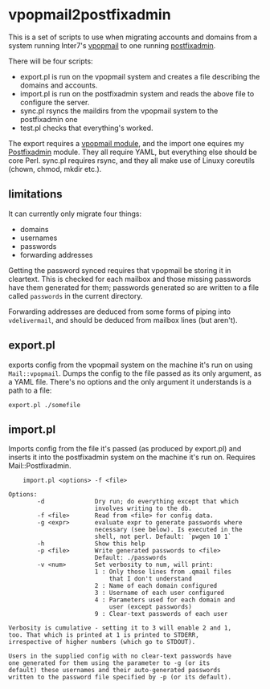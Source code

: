 vpopmail2postfixadmin
=====================

This is a set of scripts to use when migrating accounts and domains from a system running
Inter7's [vpopmail][0] to one running [postfixadmin][1].

There will be four scripts:

* export.pl is run on the vpopmail system and creates a file describing the domains and accounts.
* import.pl is run on the postfixadmin system and reads the above file to configure the server.
* sync.pl rsyncs the maildirs from the vpopmail system to the postfixadmin one
* test.pl checks that everything's worked.

The export requires a [vpopmail module][2], and the import one equires my [Postfixadmin][3] module. 
They all require YAML, but everything else should be core Perl. sync.pl requires rsync, and they
all make use of Linuxy coreutils (chown, chmod, mkdir etc.).

limitations
-----------

It can currently only migrate four things:

* domains
* usernames
* passwords
* forwarding addresses

Getting the password synced requires that vpopmail be storing it in cleartext. This
is checked for each mailbox and those missing passwords have them generated for them;
passwords generated so are written to a file called `passwords` in the current 
directory.

Forwarding addresses are deduced from some forms of piping into `vdelivermail`, and
should be deduced from mailbox lines (but aren't).

export.pl
---------
exports config from the vpopmail system on the machine it's run on using `Mail::vpopmail`. 
Dumps the config to the file passed as its only argument, as a YAML file. There's no 
options and the only argument it understands is a path to a file:

    export.pl ./somefile

import.pl
---------
Imports config from the file it's passed (as produced by export.pl) and inserts it 
into the postfixadmin system on the machine it's run on. Requires Mail::Postfixadmin.

        
    	import.pl <options> -f <file>
    
    Options:
            -d              Dry run; do everything except that which
                            involves writing to the db.
            -f <file>       Read from <file> for config data. 
            -g <expr>       evaluate expr to generate passwords where 
                            necessary (see below). Is executed in the 
                            shell, not perl. Default: `pwgen 10 1`
            -h              Show this help
            -p <file>       Write generated passwords to <file>
                            Default: ./passwords
            -v <num>        Set verbosity to num, will print:
                            1 : Only those lines from .qmail files
                                that I don't understand
                            2 : Name of each domain configured
                            3 : Username of each user configured
                            4 : Parameters used for each domain and 
                                user (except passwords)
                            9 : Clear-text passwords of each user
    
    Verbosity is cumulative - setting it to 3 will enable 2 and 1, 
    too. That which is printed at 1 is printed to STDERR, 
    irrespective of higher numbers (which go to STDOUT).
    
    Users in the supplied config with no clear-text passwords have
    one generated for them using the parameter to -g (or its 
    default) these usernames and their auto-generated passwords 
    written to the password file specified by -p (or its default).


[0]: http://www.inter7.com/index.php?page=vpopmail
[1]: http://postfixadmin.sourceforge.net/
[2]: https://metacpan.org/module/Mail::vpopmail
[3]: https://github.com/BigRedS/Mail-Postfixadmin
